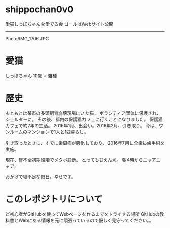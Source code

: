 ﻿# shippochan0v0
愛猫しっぽちゃんを愛でる会
ゴールはWebサイト公開

---
Photo/IMG_1706.JPG

# 愛猫
しっぽちゃん
10歳
♂
雑種

# 歴史
もともとは某市の多頭飼育崩壊現場にいた猫。
ボランティア団体に保護され、シェルターに。
その後、都内の保護猫カフェに行くことになりました。
保護猫カフェで約2年の生活。
2016年1月、出会い。2016年2月、引き取り。
今は、ワンルームのマンションで1人と1匹暮らし。

引き取ったときに、すでに歯周病が悪化しており、
2016年7月に全歯抜歯手術を実施。

現在、腎不全初期段階でメタボ診断。
とっても甘えん坊。
朝4時からニャアニャア。

おかげで寝不足な毎日。幸せです。

# このレポジトリについて
ど初心者がGitHubを使ってWebページを作るまでをトライする場所
GitHubの教科書とWebにある情報を元に頑張っているので優しく見守ってください。。
